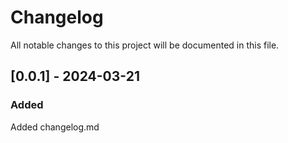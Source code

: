 # Changelog

All notable changes to this project will be documented in this file.


## [0.0.1] - 2024-03-21

### Added
Added changelog.md